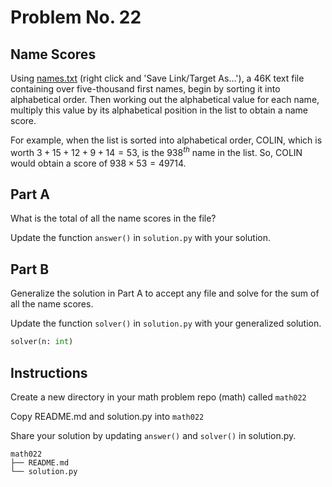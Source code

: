 # Problem No. 22

## Name Scores

Using [names.txt](https://github.com/enine-math/math022/main/0022_names.txt) (right click and 'Save Link/Target As...'), a 46K text file containing over five-thousand first names, begin by sorting it into alphabetical order. Then working out the alphabetical value for each name, multiply this value by its alphabetical position in the list to obtain a name score.

For example, when the list is sorted into alphabetical order, COLIN, which is worth $3 + 15 + 12 + 9 + 14 = 53$, is the $938^{th}$ name in the list. So, COLIN would obtain a score of $938 \times 53 = 49714$.

## Part A

What is the total of all the name scores in the file?

Update the function `answer()` in `solution.py` with your solution.

## Part B

Generalize the solution in Part A to accept any file and solve for the sum of all the name scores.

Update the function `solver()` in `solution.py` with your generalized solution.

```python
solver(n: int)
```

## Instructions

Create a new directory in your math problem repo (math) called `math022`

Copy README.md and solution.py into `math022`

Share your solution by updating `answer()` and `solver()` in solution.py.

```
math022
├── README.md
└── solution.py
``` 

